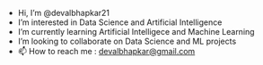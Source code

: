 -  Hi, I’m @devalbhapkar21
-  I’m interested in Data Science and Artificial Intelligence
-  I’m currently learning Artificial Intelligece and Machine Learning
-  I’m looking to collaborate on Data Science and ML projects
- 📫 How to reach me : devalbhapkar@gmail.com

<!---
devalbhapkar21/devalbhapkar21 is a ✨ special ✨ repository because its `README.md` (this file) appears on your GitHub profile.
You can click the Preview link to take a look at your changes.
--->
